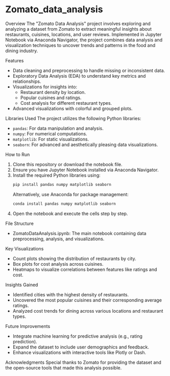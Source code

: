 # Zomato_data_analysis


Overview
The "Zomato Data Analysis" project involves exploring and analyzing a dataset from Zomato to extract meaningful insights about restaurants, cuisines, locations, and user reviews. Implemented in Jupyter Notebook via Anaconda Navigator, the project combines data analysis and visualization techniques to uncover trends and patterns in the food and dining industry.

Features
- Data cleaning and preprocessing to handle missing or inconsistent data.
- Exploratory Data Analysis (EDA) to understand key metrics and relationships.
- Visualizations for insights into:
  - Restaurant density by location.
  - Popular cuisines and ratings.
  - Cost analysis for different restaurant types.
- Advanced visualizations with colorful and grouped plots.

Libraries Used
The project utilizes the following Python libraries:
- `pandas`: For data manipulation and analysis.
- `numpy`: For numerical computations.
- `matplotlib`: For static visualizations.
- `seaborn`: For advanced and aesthetically pleasing data visualizations.

How to Run
1. Clone this repository or download the notebook file.
2. Ensure you have Jupyter Notebook installed via Anaconda Navigator.
3. Install the required Python libraries using:
   ```bash
   pip install pandas numpy matplotlib seaborn
   ```
   Alternatively, use Anaconda for package management:
   ```bash
   conda install pandas numpy matplotlib seaborn
   ```
4. Open the notebook and execute the cells step by step.

File Structure
- ZomatoDataAnalysis.ipynb: The main notebook containing data preprocessing, analysis, and visualizations.

Key Visualizations
- Count plots showing the distribution of restaurants by city.
- Box plots for cost analysis across cuisines.
- Heatmaps to visualize correlations between features like ratings and cost.

Insights Gained
- Identified cities with the highest density of restaurants.
- Uncovered the most popular cuisines and their corresponding average ratings.
- Analyzed cost trends for dining across various locations and restaurant types.

Future Improvements
- Integrate machine learning for predictive analysis (e.g., rating prediction).
- Expand the dataset to include user demographics and feedback.
- Enhance visualizations with interactive tools like Plotly or Dash.

Acknowledgments
Special thanks to Zomato for providing the dataset and the open-source tools that made this analysis possible.

